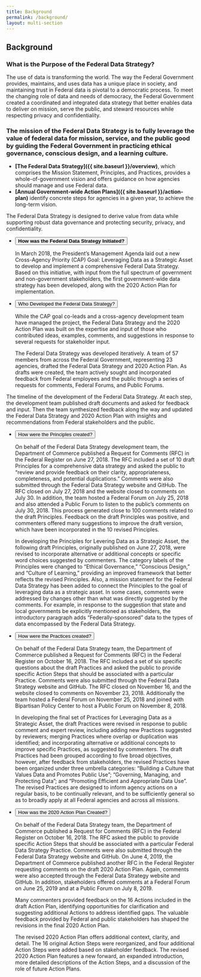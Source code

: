 ```yaml
---
title: Background
permalink: /background/
layout: multi-section
---
```


<section class="usa-section">
<div class="usa-grid" markdown="1">

## Background

### What is the Purpose of the Federal Data Strategy?

The use of data is transforming the world. The way the Federal Government provides, maintains, and uses data has a unique place in society, and maintaining trust in Federal data is pivotal to a democratic process. To meet the changing role of data and needs of democracy, the Federal Government created a coordinated and integrated data strategy that better enables data to deliver on mission, serve the public, and steward resources while respecting privacy and confidentiality.

### The mission of the Federal Data Strategy is to fully leverage the value of federal data for mission, service, and the public good by guiding the Federal Government in practicing ethical governance, conscious design, and a learning culture.
* **[The Federal Data Strategy]({{ site.baseurl }}/overview)**, which comprises the Mission Statement, Principles, and Practices, provides a whole-of-government vision and offers guidance on how agencies should manage and use Federal data.
* **[Annual Government-wide Action Plans]({{ site.baseurl }}/action-plan)** identify concrete steps for agencies in a given year, to achieve the long-term vision.

The Federal Data Strategy is designed to derive value from data while supporting robust data governance and protecting security, privacy, and confidentiality. 



<div class="usa-grid">
<div class="usa-width-one-whole">
<ul class="usa-accordion-bordered usa-width-one-whole background-how">
  <li>
    <button class="usa-accordion-button" aria-expanded="false" aria-controls="a-a0"><strong>How was the Federal Data Strategy Initiated?</strong></button>
    <div id="a-a0" class="usa-accordion-content">
		<p>In March 2018, the President’s Management Agenda laid out a new Cross-Agency Priority (CAP) Goal: Leveraging Data as a Strategic Asset to develop and implement a comprehensive Federal Data Strategy.  Based on this initiative, with input from the full spectrum of government and non-government stakeholders, the first government-wide data strategy has been developed, along with the 2020 Action Plan for implementation.</p>
    </div>
  </li>
</ul>
</div>
</div>

<div class="usa-grid">
<div class="usa-width-one-whole">
<ul class="usa-accordion-bordered usa-width-one-whole background-who">
  <li>
    <button class="usa-accordion-button" aria-expanded="false" aria-controls="a-a1">Who Developed the Federal Data Strategy?</button>
    <div id="a-a1" class="usa-accordion-content">
		<p>While the CAP goal co-leads and a cross-agency development team have managed the project, the Federal Data Strategy and the 2020 Action Plan was built on the expertise and input of those who contributed ideas, examples, comments, and suggestions in response to several requests for stakeholder input.</p>
		<p>The Federal Data Strategy was developed iteratively. A team of 57 members from across the Federal Government, representing 23 agencies, drafted the Federal Data Strategy and 2020 Action Plan. As drafts were created, the team actively sought and incorporated feedback from Federal employees and the public through a series of requests for comments, Federal Forums, and Public Forums.</p>
    </div>
  </li>
</ul>
</div>
</div>



</div>
</section>

<section class="usa-hero timeline">
<div class="usa-grid">

</div>
</section>

<section class="usa-section">
<div class="usa-grid" markdown="1">

The timeline of the development of the Federal Data Strategy. At each step, the development team published draft documents and asked for feedback and input. Then the team synthesized feedback along the way and updated the Federal Data Strategy and 2020 Action Plan with insights and recommendations from Federal stakeholders and the public.



<div class="usa-grid">
<div class="usa-width-one-whole">
<ul class="usa-accordion-bordered usa-width-one-whole background-principles">
  <li>
    <button class="usa-accordion-button" aria-expanded="false" aria-controls="b-a1">How were the Principles created?</button>
    <div id="b-a1" class="usa-accordion-content">
		<p>On behalf of the Federal Data Strategy development team, the Department of Commerce published a Request for Comments (RFC) in the Federal Register on June 27, 2018. The RFC included a set of 10 draft Principles for a comprehensive data strategy and asked the public to “review and provide feedback on their clarity, appropriateness, completeness, and potential duplications.” Comments were also submitted through the Federal Data Strategy website and GitHub. The RFC closed on July 27, 2018 and the website closed to comments on July 30. In addition, the team hosted a Federal Forum on July 25, 2018 and also attended a Public Forum to listen to the public’s comments on July 30, 2018. This process generated close to 100 comments related to the draft Principles. Feedback on the draft Principles was positive, and commenters offered many suggestions to improve the draft version, which have been incorporated in the 10 revised Principles.</p>
		<p>In developing the Principles for Levering Data as a Strategic Asset, the following draft Principles, originally published on June 27, 2018, were revised to incorporate alternative or additional concepts or specific word choices suggested by commenters. The category labels of the Principles were changed to “Ethical Governance,” “Conscious Design,” and “Culture of Learning,” providing an improved framework that better reflects the revised Principles. Also, a mission statement for the Federal Data Strategy has been added to connect the Principles to the goal of leveraging data as a strategic asset. In some cases, comments were addressed by changes other than what was directly suggested by the comments. For example, in response to the suggestion that state and local governments be explicitly mentioned as stakeholders, the introductory paragraph adds “Federally-sponsored” data to the types of data encompassed by the Federal Data Strategy.</p>
    </div>
  </li>
</ul>
</div>
</div>

<div class="usa-grid">
<div class="usa-width-one-whole">
<ul class="usa-accordion-bordered usa-width-one-whole background-practices">
  <li>
    <button class="usa-accordion-button" aria-expanded="false" aria-controls="c-a1">How were the Practices created?</button>
    <div id="c-a1" class="usa-accordion-content">
		<p>On behalf of the Federal Data Strategy team, the Department of Commerce published a Request for Comments (RFC) in the Federal Register on October 16, 2018. The RFC included a set of six specific questions about the draft Practices and asked the public to provide specific Action Steps that should be associated with a particular Practice. Comments were also submitted through the Federal Data Strategy website and GitHub. The RFC closed on November 16, and the website closed to comments on November 23, 2018. Additionally the team hosted a Federal Forum on November 25, 2018 and joined with Bipartisan Policy Center to host a Public Forum on November 8, 2018.</p>
		<p>In developing the final set of Practices for Leveraging Data as a Strategic Asset, the draft Practices were revised in response to public comment and expert review, including adding new Practices suggested by reviewers; merging Practices where overlap or duplication was identified; and incorporating alternative or additional concepts to improve specific Practices, as suggested by commenters. The draft Practices had been grouped according to five broad objectives, however, after feedback from stakeholders, the revised Practices have been organized under three umbrella categories: “Building a Culture that Values Data and Promotes Public Use”; “Governing, Managing, and Protecting Data”; and “Promoting Efficient and Appropriate Data Use”. The revised Practices are designed to inform agency actions on a regular basis, to be continually relevant, and to be sufficiently general so as to broadly apply at all Federal agencies and across all missions.</p>
    </div>
  </li>
</ul>
</div>
</div>
	
<div class="usa-grid">
<div class="usa-width-one-whole">
<ul class="usa-accordion-bordered usa-width-one-whole background-actions">
  <li>
    <button class="usa-accordion-button" aria-expanded="false" aria-controls="d-a1">How was the 2020 Action Plan Created?</button>
    <div id="d-a1" class="usa-accordion-content">
		<p>On behalf of the Federal Data Strategy team, the Department of Commerce published a Request for Comments (RFC) in the Federal Register on October 16, 2018. The RFC asked the public to provide specific Action Steps that should be associated with a particular Federal Data Strategy Practice. Comments were also submitted through the Federal Data Strategy website and GitHub. On June 4, 2019, the Department of Commerce published another RFC in the Federal Register requesting comments on the draft 2020 Action Plan. Again, comments were also accepted through the Federal Data Strategy website and GitHub. In addition, stakeholders offered comments at a Federal Forum on June 25, 2019  and at a Public Forum on July 8, 2019.</p>
		<p>Many commenters provided feedback on the 16 Actions included in the draft Action Plan, identifying opportunities for clarification and suggesting additional Actions to address identified gaps. The valuable feedback provided by Federal and public stakeholders has shaped the revisions in the final 2020 Action Plan.</p>
		<p>The revised 2020 Action Plan offers additional context, clarity, and detail. The 16 original Action Steps were reorganized, and four additional Action Steps were added based on stakeholder feedback. The revised 2020 Action Plan features a new forward, an expanded introduction, more detailed descriptions of the Action Steps, and a discussion of the role of future Action Plans.</p>
	</div>
  </li>
</ul>
</div>
</div>



</div>
</section>
